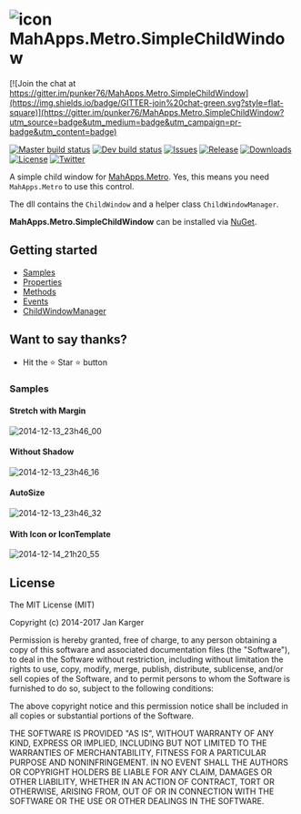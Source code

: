 # ![icon](https://raw.github.com/punker76/MahApps.Metro.SimpleChildWindow/master/MahApps.Metro.SimpleChildWindow/MahApps.Metro.SimpleChildWindow48.png) MahApps.Metro.SimpleChildWindow

[![Join the chat at https://gitter.im/punker76/MahApps.Metro.SimpleChildWindow](https://img.shields.io/badge/GITTER-join%20chat-green.svg?style=flat-square)](https://gitter.im/punker76/MahApps.Metro.SimpleChildWindow?utm_source=badge&utm_medium=badge&utm_campaign=pr-badge&utm_content=badge)

[![Master build status](https://img.shields.io/appveyor/ci/punker76/mahapps-metro-simplechildwindow/master.svg?label=build-master&style=flat-square)](https://ci.appveyor.com/project/punker76/mahapps-metro-simplechildwindow/branch/master)
[![Dev build status](https://img.shields.io/appveyor/ci/punker76/mahapps-metro-simplechildwindow/dev.svg?label=build-dev&style=flat-square)](https://ci.appveyor.com/project/punker76/mahapps-metro-simplechildwindow/branch/dev)
[![Issues](https://img.shields.io/github/issues/punker76/MahApps.Metro.SimpleChildWindow.svg?style=flat-square)](https://github.com/punker76/MahApps.Metro.SimpleChildWindow/issues)
[![Release](https://img.shields.io/github/release/punker76/MahApps.Metro.SimpleChildWindow.svg?style=flat-square)](https://github.com/punker76/MahApps.Metro.SimpleChildWindow/releases/latest)
[![Downloads](https://img.shields.io/nuget/dt/MahApps.Metro.SimpleChildWindow.svg?style=flat-square)](http://www.nuget.org/packages/MahApps.Metro.SimpleChildWindow/)
[![License](https://img.shields.io/badge/license-MIT-blue.svg?style=flat-square)](https://github.com/punker76/MahApps.Metro.SimpleChildWindow/blob/master/License.txt)
[![Twitter](https://img.shields.io/badge/twitter-%40punker76-55acee.svg?style=flat-square)](https://twitter.com/punker76)

A simple child window for [MahApps.Metro](https://github.com/MahApps/MahApps.Metro). Yes, this means you need `MahApps.Metro` to use this control.

The dll contains the `ChildWindow` and a helper class `ChildWindowManager`.

**MahApps.Metro.SimpleChildWindow** can be installed via [NuGet](https://www.nuget.org/packages/MahApps.Metro.SimpleChildWindow).

## Getting started

* [Samples][samples]
* [Properties][properties]
* [Methods][methods]
* [Events][events]
* [ChildWindowManager][childwindowmanager]

## Want to say thanks?
 * Hit the :star: Star :star: button

### Samples

#### Stretch with Margin

![2014-12-13_23h46_00](https://user-images.githubusercontent.com/658431/28338627-de8c2890-6c09-11e7-99c3-c424e2c588a2.png)

#### Without Shadow

![2014-12-13_23h46_16](https://user-images.githubusercontent.com/658431/28338628-dea5f8e2-6c09-11e7-8349-8bce5cf7a1c8.png)

#### AutoSize

![2014-12-13_23h46_32](https://user-images.githubusercontent.com/658431/28338629-dea8afba-6c09-11e7-8b7d-cf7e2db2fa82.png)

#### With Icon or IconTemplate

![2014-12-14_21h20_55](https://user-images.githubusercontent.com/658431/28338630-deacb9ca-6c09-11e7-8bdf-054fb008afd6.png)

## License

The MIT License (MIT)

Copyright (c) 2014-2017 Jan Karger

Permission is hereby granted, free of charge, to any person obtaining a copy
of this software and associated documentation files (the "Software"), to deal
in the Software without restriction, including without limitation the rights
to use, copy, modify, merge, publish, distribute, sublicense, and/or sell
copies of the Software, and to permit persons to whom the Software is
furnished to do so, subject to the following conditions:

The above copyright notice and this permission notice shall be included in all
copies or substantial portions of the Software.

THE SOFTWARE IS PROVIDED "AS IS", WITHOUT WARRANTY OF ANY KIND, EXPRESS OR
IMPLIED, INCLUDING BUT NOT LIMITED TO THE WARRANTIES OF MERCHANTABILITY,
FITNESS FOR A PARTICULAR PURPOSE AND NONINFRINGEMENT. IN NO EVENT SHALL THE
AUTHORS OR COPYRIGHT HOLDERS BE LIABLE FOR ANY CLAIM, DAMAGES OR OTHER
LIABILITY, WHETHER IN AN ACTION OF CONTRACT, TORT OR OTHERWISE, ARISING FROM,
OUT OF OR IN CONNECTION WITH THE SOFTWARE OR THE USE OR OTHER DEALINGS IN THE
SOFTWARE.

[properties]: https://github.com/punker76/MahApps.Metro.SimpleChildWindow/wiki/Properties
[methods]: https://github.com/punker76/MahApps.Metro.SimpleChildWindow/wiki/Methods
[events]: https://github.com/punker76/MahApps.Metro.SimpleChildWindow/wiki/Events
[childwindowmanager]: https://github.com/punker76/MahApps.Metro.SimpleChildWindow/wiki/ChildWindowManager
[samples]: https://github.com/punker76/MahApps.Metro.SimpleChildWindow/wiki/Samples
